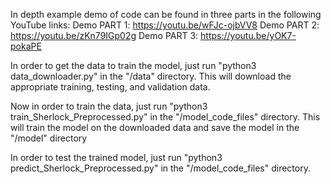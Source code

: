 In depth example demo of code can be found in three parts in the following YouTube links:
Demo PART 1:
https://youtu.be/wFJc-ojbVV8
Demo PART 2:
https://youtu.be/zKn79IGp02g
Demo PART 3:
https://youtu.be/yOK7-pokaPE

In order to get the data to train the model, just run "python3 data_downloader.py" in the "/data" directory. This will download the appropriate training, testing, and validation data.

Now in order to train the data, just run "python3 train_Sherlock_Preprocessed.py" in the "/model_code_files" directory. This will train the model on the downloaded data and save the model in the "/model" directory

In order to test the trained model, just run "python3 predict_Sherlock_Preprocessed.py" in the "/model_code_files" directory.
